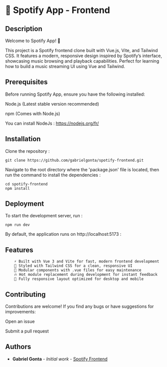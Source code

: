 # 🎵 Spotify App - Frontend

## Description

Welcome to Spotify App! 🎉

This project is a Spotify frontend clone built with Vue.js, Vite, and Tailwind CSS.
It features a modern, responsive design inspired by Spotify’s interface, showcasing music browsing and playback capabilities.
Perfect for learning how to build a music streaming UI using Vue and Tailwind.

## Prerequisites

Before running Spotify App, ensure you have the following installed:

Node.js (Latest stable version recommended)

npm (Comes with Node.js)

You can install NodeJs : https://nodejs.org/fr/

## Installation

Clone the repository :

```
git clone https://github.com/gabrielgonta/spotify-frontend.git
```

Navigate to the root directory where the 'package.json' file is located, then run the command to install the dependencies :

```
cd spotify-frontend
npm install
```

## Deployment

To start the development server, run :

```
npm run dev
```

By default, the application runs on http://localhost:5173 :

## Features

        ⚡ Built with Vue 3 and Vite for fast, modern frontend development
        🎨 Styled with Tailwind CSS for a clean, responsive UI
        🎵 Modular components with .vue files for easy maintenance
        🔥 Hot module replacement during development for instant feedback
        📱 Fully responsive layout optimized for desktop and mobile

## Contributing

Contributions are welcome! If you find any bugs or have suggestions for improvements:

Open an issue

Submit a pull request

## Authors

* **Gabriel Gonta** - *Initial work* - [Spotify Frontend](https://github.com/gabrielgonta/spotify-frontend.git)
